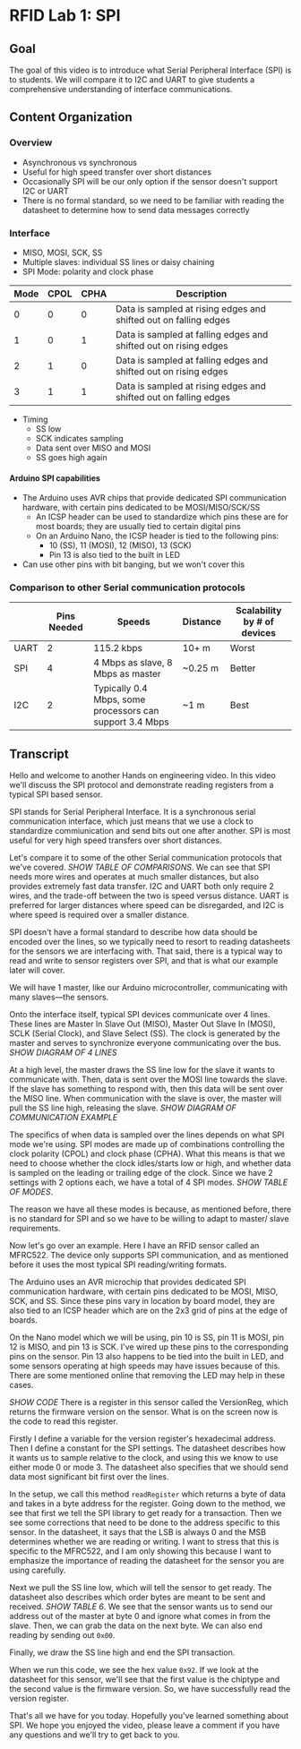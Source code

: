 # RFID Lab 1: SPI 
## Goal
The goal of this video is to introduce what Serial Peripheral Interface
(SPI) is to students. We will compare it to I2C and UART to give students
a comprehensive understanding of interface communications.

## Content Organization
### Overview

- Asynchronous vs synchronous
- Useful for high speed transfer over short distances
- Occasionally SPI will be our only option if the sensor doesn't support I2C or UART
- There is no formal standard, so we need to be familiar with reading the datasheet to determine how to send data messages correctly

### Interface
- MISO, MOSI, SCK, SS
- Multiple slaves: individual SS lines or daisy chaining
- SPI Mode: polarity and clock phase

| Mode | CPOL | CPHA | Description                                                      |
|------|------|------|------------------------------------------------------------------|
| 0    | 0    | 0    | Data is sampled at rising edges and shifted out on falling edges |
| 1    | 0    | 1    | Data is sampled at falling edges and shifted out on rising edges |
| 2    | 1    | 0    | Data is sampled at falling edges and shifted out on rising edges |
| 3    | 1    | 1    | Data is sampled at rising edges and shifted out on falling edges |

- Timing
    * SS low 
    * SCK indicates sampling
    * Data sent over MISO and MOSI
    * SS goes high again

#### Arduino SPI capabilities
- The Arduino uses AVR chips that provide dedicated SPI communication
hardware, with certain pins dedicated to be MOSI/MISO/SCK/SS
    * An ICSP header can be used to standardize which pins these are for
    most boards; they are usually tied to certain digital pins
    * On an Arduino Nano, the ICSP header is tied to the following pins:
        - 10 (SS), 11 (MOSI), 12 (MISO), 13 (SCK)
        - Pin 13 is also tied to the built in LED
- Can use other pins with bit banging, but we won't cover this

### Comparison to other Serial communication protocols
|      | Pins Needed | Speeds                                                   | Distance | Scalability by # of devices |
|------|-------------|----------------------------------------------------------|----------|-----------------------------|
| UART | 2           | 115.2 kbps                                               | 10+ m    | Worst                       |
| SPI  | 4           | 4 Mbps as slave, 8 Mbps as master                        | ~0.25 m  | Better                      |
| I2C  | 2           | Typically 0.4 Mbps, some processors can support 3.4 Mbps | ~1 m     | Best                        |

## Transcript

Hello and welcome to another Hands on engineering video. In this video
we'll discuss the SPI protocol and demonstrate reading registers from a
typical SPI based sensor.

SPI stands for Serial Peripheral Interface. It is a synchronous serial
communication interface, which just means that we use a clock to
standardize commiunication and send bits out one after another. SPI is most
useful for very high speed transfers over short distances. 

Let's compare it to some of the other Serial communication protocols that
we've covered. *SHOW TABLE OF COMPARISONS*. We can see that SPI needs more
wires and operates at much smaller distances, but also provides extremely
fast data transfer. I2C and UART both only require 2 wires, and the
trade-off between the two is speed versus distance. UART is preferred for
larger distances where speed can be disregarded, and I2C is where speed is
required over a smaller distance. 

SPI doesn't have a formal standard to describe how data should be encoded
over the lines, so we typically need to resort to reading datasheets for
the sensors we are interfacing with. That said, there is a typical way to
read and write to sensor registers over SPI, and that is what our example
later will cover.

We will have 1 master, like our Arduino microcontroller, communicating with
many slaves—the sensors.

Onto the interface itself, typical SPI devices communicate over 4 lines.
These lines are Master In Slave Out (MISO), Master Out Slave In (MOSI),
SCLK (Serial Clock), and Slave Select (SS). The clock is generated by the
master and serves to synchronize everyone communicating over the bus.
*SHOW DIAGRAM OF 4 LINES*

At a high level, the master draws the SS line low for the slave it wants to
communicate with. Then, data is sent over the MOSI line towards the slave.
If the slave has something to respond with, then this data will be sent
over the MISO line. When communication with the slave is over, the master
will pull the SS line high, releasing the slave.  *SHOW DIAGRAM OF
COMMUNICATION EXAMPLE*

The specifics of when data is sampled over the lines depends on what SPI
mode we're using. SPI modes are made up of combinations controlling the
clock polarity (CPOL) and clock phase (CPHA). What this means is that we
need to choose whether the clock idles/starts low or high, and whether data
is sampled on the leading or trailing edge of the clock.  Since we have 2
settings with 2 options each, we have a total of 4 SPI modes.  *SHOW TABLE
OF MODES*.

The reason we have all these modes is because, as mentioned before, there
is no standard for SPI and so we have to be willing to adapt to master/
slave requirements.

Now let's go over an example. Here I have an RFID sensor called an MFRC522.
The device only supports SPI communication, and as mentioned before it uses
the most typical SPI reading/writing formats.

The Arduino uses an AVR microchip that provides dedicated SPI communication
hardware, with certain pins dedicated to be MOSI, MISO, SCK, and SS. Since
these pins vary in location by board model, they are also tied to an ICSP
header which are on the 2x3 grid of pins at the edge of boards. 

On the Nano model which we will be using, pin 10 is SS, pin 11 is MOSI, pin
12 is MISO, and pin 13 is SCK.  I've wired up these pins to the
corresponding pins on the sensor.  Pin 13 also happens to be tied into the
built in LED, and some sensors operating at high speeds may have issues
because of this.  There are some mentioned online that removing the LED may
help in these cases.

*SHOW CODE* There is a register in this sensor called the VersionReg, which
returns the firmware version on the sensor. What is on the screen now is
the code to read this register.

Firstly I define a variable for the version register's hexadecimal address.
Then I define a constant for the SPI settings. The datasheet describes how
it wants us to sample relative to the clock, and using this we know to use
either mode 0 or mode 3. The datasheet also specifies that we should send
data most significant bit first over the lines.

In the setup, we call this method `readRegister` which returns a byte of
data and takes in a byte address for the register. Going down to the
method, we see that first we tell the SPI library to get ready for a
transaction. Then we see some corrections that need to be done to the
address specific to this sensor. In the datasheet, it says that the LSB is
always 0 and the MSB determines whether we are reading or writing.  I want
to stress that this is specific to the MFRC522, and I am only showing this
because I want to emphasize the importance of reading the datasheet for the
sensor you are using carefully.

Next we pull the SS line low, which will tell the sensor to get ready.  The
datasheet also describes which order bytes are meant to be sent and
received. *SHOW TABLE 6*. We see that the sensor wants us to send our
address out of the master at byte 0 and ignore what comes in from the
slave. Then, we can grab the data on the next byte. We can also end reading
by sending out `0x00`.

Finally, we draw the SS line high and end the SPI transaction.

When we run this code, we see the hex value `0x92`. If we look at the
datasheet for this sensor, we'll see that the first value is the chiptype
and the second value is the firmware version. So, we have successfully read
the version register.

That's all we have for you today. Hopefully you've learned something about
SPI. We hope you enjoyed the video, please leave a comment if you have any
questions and we'll try to get back to you.
